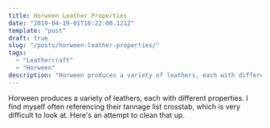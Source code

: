 ```yaml
---
title: Horween Leather Properties
date: "2019-04-19-01T16:22:00.121Z"
template: "post"
draft: true
slug: "/posts/horween-leather-properties/"
tags:
  - "Leathercraft"
  - "Horween"
description: "Horween produces a variety of leathers, each with different properties. I find myself often referencing their tannage list crosstab, which is very difficult to look at. Here's an attempt to clean that up."
---
```


Horween produces a variety of leathers, each with different properties. I find myself often referencing their tannage list crosstab, which is very difficult to look at. Here's an attempt to clean that up.
